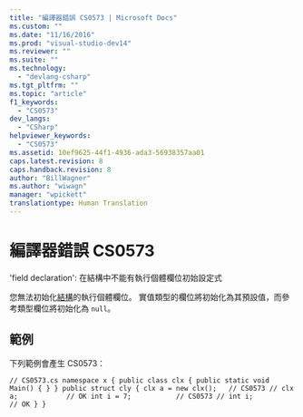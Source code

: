 ```yaml
---
title: "編譯器錯誤 CS0573 | Microsoft Docs"
ms.custom: ""
ms.date: "11/16/2016"
ms.prod: "visual-studio-dev14"
ms.reviewer: ""
ms.suite: ""
ms.technology: 
  - "devlang-csharp"
ms.tgt_pltfrm: ""
ms.topic: "article"
f1_keywords: 
  - "CS0573"
dev_langs: 
  - "CSharp"
helpviewer_keywords: 
  - "CS0573"
ms.assetid: 10ef9625-44f1-4936-ada3-56938357aa01
caps.latest.revision: 8
caps.handback.revision: 8
author: "BillWagner"
ms.author: "wiwagn"
manager: "wpickett"
translationtype: Human Translation
---
```

# 編譯器錯誤 CS0573
'field declaration': 在結構中不能有執行個體欄位初始設定式  
  
 您無法初始化[結構](../../csharp/language-reference/keywords/struct.md)的執行個體欄位。 實值類型的欄位將初始化為其預設值，而參考類型欄位將初始化為 `null`。  
  
## 範例  
 下列範例會產生 CS0573：  
  
```  
// CS0573.cs namespace x { public class clx { public static void Main() { } } public struct cly { clx a = new clx();   // CS0573 // clx a;            // OK int i = 7;           // CS0573 // int i;            // OK } }  
```